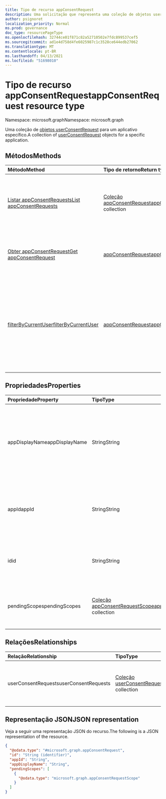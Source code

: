 ```yaml
---
title: Tipo de recurso appConsentRequest
description: Uma solicitação que representa uma coleção de objetos userConsentRequest para um aplicativo específico.
author: psignoret
localization_priority: Normal
ms.prod: governance
doc_type: resourcePageType
ms.openlocfilehash: 32744ce01f871c82a52710502e7fdc899537cef5
ms.sourcegitcommit: ad1e4d758d4fe6025987c1c3528ce644edb27062
ms.translationtype: MT
ms.contentlocale: pt-BR
ms.lasthandoff: 04/13/2021
ms.locfileid: "51698010"
---
```

# <a name="appconsentrequest-resource-type"></a><span data-ttu-id="b49da-103">Tipo de recurso appConsentRequest</span><span class="sxs-lookup"><span data-stu-id="b49da-103">appConsentRequest resource type</span></span>

<span data-ttu-id="b49da-104">Namespace: microsoft.graph</span><span class="sxs-lookup"><span data-stu-id="b49da-104">Namespace: microsoft.graph</span></span>

<span data-ttu-id="b49da-105">Uma coleção de [objetos userConsentRequest](../resources/userconsentrequest.md) para um aplicativo específico.</span><span class="sxs-lookup"><span data-stu-id="b49da-105">A collection of [userConsentRequest](../resources/userconsentrequest.md) objects for a specific application.</span></span>

## <a name="methods"></a><span data-ttu-id="b49da-106">Métodos</span><span class="sxs-lookup"><span data-stu-id="b49da-106">Methods</span></span>

|<span data-ttu-id="b49da-107">Método</span><span class="sxs-lookup"><span data-stu-id="b49da-107">Method</span></span>|<span data-ttu-id="b49da-108">Tipo de retorno</span><span class="sxs-lookup"><span data-stu-id="b49da-108">Return type</span></span>|<span data-ttu-id="b49da-109">Descrição</span><span class="sxs-lookup"><span data-stu-id="b49da-109">Description</span></span>|
|:---|:---|:---|
|[<span data-ttu-id="b49da-110">Listar appConsentRequests</span><span class="sxs-lookup"><span data-stu-id="b49da-110">List appConsentRequests</span></span>](../api/appconsentrequest-list.md)|<span data-ttu-id="b49da-111">[Coleção appConsentRequest](../resources/appconsentrequest.md)</span><span class="sxs-lookup"><span data-stu-id="b49da-111">[appConsentRequest](../resources/appconsentrequest.md) collection</span></span>|<span data-ttu-id="b49da-112">Recupere uma coleção de [objetos appConsentRequest](appconsentrequest.md) e suas propriedades.</span><span class="sxs-lookup"><span data-stu-id="b49da-112">Retrieve a collection of [appConsentRequest](appconsentrequest.md) objects and their properties.</span></span>|
|[<span data-ttu-id="b49da-113">Obter appConsentRequest</span><span class="sxs-lookup"><span data-stu-id="b49da-113">Get appConsentRequest</span></span>](../api/appconsentrequest-get.md)|[<span data-ttu-id="b49da-114">appConsentRequest</span><span class="sxs-lookup"><span data-stu-id="b49da-114">appConsentRequest</span></span>](../resources/appconsentrequest.md)|<span data-ttu-id="b49da-115">Leia as propriedades e as relações de um [objeto appConsentRequest.](../resources/appconsentrequest.md)</span><span class="sxs-lookup"><span data-stu-id="b49da-115">Read the properties and relationships of an [appConsentRequest](../resources/appconsentrequest.md) object.</span></span>|
|[<span data-ttu-id="b49da-116">filterByCurrentUser</span><span class="sxs-lookup"><span data-stu-id="b49da-116">filterByCurrentUser</span></span>](../api/appconsentrequest-filterByCurrentUser.md)|[<span data-ttu-id="b49da-117">appConsentRequest</span><span class="sxs-lookup"><span data-stu-id="b49da-117">appConsentRequest</span></span>](../resources/appconsentrequest.md)|<span data-ttu-id="b49da-118">Leia as propriedades dos [objetos appConsentRequest](../resources/appconsentrequest.md) para os quais o usuário atual é o revistor e o status da solicitação de consentimento do usuário é `InProgress` .</span><span class="sxs-lookup"><span data-stu-id="b49da-118">Read the properties of [appConsentRequest](../resources/appconsentrequest.md) objects for which the current user is the reviewer and the status of the user consent request is `InProgress`.</span></span> |

## <a name="properties"></a><span data-ttu-id="b49da-119">Propriedades</span><span class="sxs-lookup"><span data-stu-id="b49da-119">Properties</span></span>

|<span data-ttu-id="b49da-120">Propriedade</span><span class="sxs-lookup"><span data-stu-id="b49da-120">Property</span></span>|<span data-ttu-id="b49da-121">Tipo</span><span class="sxs-lookup"><span data-stu-id="b49da-121">Type</span></span>|<span data-ttu-id="b49da-122">Descrição</span><span class="sxs-lookup"><span data-stu-id="b49da-122">Description</span></span>|
|:---|:---|:---|
|<span data-ttu-id="b49da-123">appDisplayName</span><span class="sxs-lookup"><span data-stu-id="b49da-123">appDisplayName</span></span>|<span data-ttu-id="b49da-124">String</span><span class="sxs-lookup"><span data-stu-id="b49da-124">String</span></span>|<span data-ttu-id="b49da-125">O nome de exibição do aplicativo para o qual o consentimento é solicitado.</span><span class="sxs-lookup"><span data-stu-id="b49da-125">The display name of the app for which consent is requested.</span></span> <span data-ttu-id="b49da-126">Obrigatório.</span><span class="sxs-lookup"><span data-stu-id="b49da-126">Required.</span></span> <span data-ttu-id="b49da-127">Suporta `$filter` ( `eq` somente) e `$orderby` .</span><span class="sxs-lookup"><span data-stu-id="b49da-127">Supports `$filter` (`eq` only) and `$orderby`.</span></span> |
|<span data-ttu-id="b49da-128">appId</span><span class="sxs-lookup"><span data-stu-id="b49da-128">appId</span></span>|<span data-ttu-id="b49da-129">String</span><span class="sxs-lookup"><span data-stu-id="b49da-129">String</span></span>|<span data-ttu-id="b49da-130">O identificador do aplicativo.</span><span class="sxs-lookup"><span data-stu-id="b49da-130">The identifier of the application.</span></span> <span data-ttu-id="b49da-131">Obrigatório.</span><span class="sxs-lookup"><span data-stu-id="b49da-131">Required.</span></span> <span data-ttu-id="b49da-132">Suporta `$filter` ( `eq` somente) e `$orderby` .</span><span class="sxs-lookup"><span data-stu-id="b49da-132">Supports `$filter` (`eq` only) and `$orderby`.</span></span> |
|<span data-ttu-id="b49da-133">id</span><span class="sxs-lookup"><span data-stu-id="b49da-133">id</span></span>|<span data-ttu-id="b49da-134">String</span><span class="sxs-lookup"><span data-stu-id="b49da-134">String</span></span>|<span data-ttu-id="b49da-135">O identificador da solicitação de consentimento do aplicativo.</span><span class="sxs-lookup"><span data-stu-id="b49da-135">The identifier of the app consent request.</span></span> <span data-ttu-id="b49da-136">Obrigatório.</span><span class="sxs-lookup"><span data-stu-id="b49da-136">Required.</span></span>|
|<span data-ttu-id="b49da-137">pendingScopes</span><span class="sxs-lookup"><span data-stu-id="b49da-137">pendingScopes</span></span>|<span data-ttu-id="b49da-138">[Coleção appConsentRequestScope](../resources/appconsentrequestscope.md)</span><span class="sxs-lookup"><span data-stu-id="b49da-138">[appConsentRequestScope](../resources/appconsentrequestscope.md) collection</span></span>|<span data-ttu-id="b49da-139">Uma lista de escopos pendentes aguardando aprovação.</span><span class="sxs-lookup"><span data-stu-id="b49da-139">A list of pending scopes waiting for approval.</span></span> <span data-ttu-id="b49da-140">Obrigatório.</span><span class="sxs-lookup"><span data-stu-id="b49da-140">Required.</span></span>|

## <a name="relationships"></a><span data-ttu-id="b49da-141">Relações</span><span class="sxs-lookup"><span data-stu-id="b49da-141">Relationships</span></span>

|<span data-ttu-id="b49da-142">Relação</span><span class="sxs-lookup"><span data-stu-id="b49da-142">Relationship</span></span>|<span data-ttu-id="b49da-143">Tipo</span><span class="sxs-lookup"><span data-stu-id="b49da-143">Type</span></span>|<span data-ttu-id="b49da-144">Descrição</span><span class="sxs-lookup"><span data-stu-id="b49da-144">Description</span></span>|
|:---|:---|:---|
|<span data-ttu-id="b49da-145">userConsentRequests</span><span class="sxs-lookup"><span data-stu-id="b49da-145">userConsentRequests</span></span>|<span data-ttu-id="b49da-146">[Coleção userConsentRequest](../resources/userconsentrequest.md)</span><span class="sxs-lookup"><span data-stu-id="b49da-146">[userConsentRequest](../resources/userconsentrequest.md) collection</span></span>|<span data-ttu-id="b49da-147">Uma lista de solicitações pendentes de consentimento do usuário.</span><span class="sxs-lookup"><span data-stu-id="b49da-147">A list of pending user consent requests.</span></span>|

## <a name="json-representation"></a><span data-ttu-id="b49da-148">Representação JSON</span><span class="sxs-lookup"><span data-stu-id="b49da-148">JSON representation</span></span>

<span data-ttu-id="b49da-149">Veja a seguir uma representação JSON do recurso.</span><span class="sxs-lookup"><span data-stu-id="b49da-149">The following is a JSON representation of the resource.</span></span>
<!-- {
  "blockType": "resource",
  "keyProperty": "id",
  "@odata.type": "microsoft.graph.appConsentRequest",
  "openType": false
}
-->
``` json
{
  "@odata.type": "#microsoft.graph.appConsentRequest",
  "id": "String (identifier)",
  "appId": "String",
  "appDisplayName": "String",
  "pendingScopes": [
    {
      "@odata.type": "microsoft.graph.appConsentRequestScope"
    }
  ]
}
```
